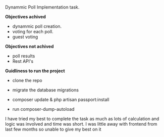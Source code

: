 Dynammic Poll Implementation task.

<b>
   Objectives achived 
</b>


-   dynammic poll creation.
-   voting for each poll.
-   guest voting 

<b>
   Objectives not achived
</b>

- poll results 
- Rest API's


<b>
   Guidliness to  run the project
</b>

- clone the repo 
- migrate the database migrations 
- composer update & php artisan passport:install

- run composer-dump-autoload

    
<p>
 I have tried my best to complete the task as much as lots of calculation and logic was involved and time was short. I was little away with frontend from last few months so unable to give my best on it
</p>